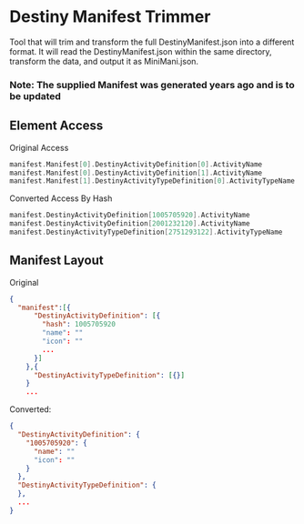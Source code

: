# Destiny Manifest Trimmer

Tool that will trim and transform the full DestinyManifest.json into a different format. It will read the DestinyManifest.json within the same directory, transform the data, and output it as MiniMani.json.

### **Note: The supplied Manifest was generated years ago and is to be updated**

## Element Access
Original Access
```go
manifest.Manifest[0].DestinyActivityDefinition[0].ActivityName
manifest.Manifest[0].DestinyActivityDefinition[1].ActivityName
manifest.Manifest[1].DestinyActivityTypeDefinition[0].ActivityTypeName
```
Converted Access By Hash
```go
manifest.DestinyActivityDefinition[1005705920].ActivityName
manifest.DestinyActivityDefinition[2001232120].ActivityName
manifest.DestinyActivityTypeDefinition[2751293122].ActivityTypeName
```

## Manifest Layout
Original
```json
{
  "manifest":[{
      "DestinyActivityDefinition": [{
        "hash": 1005705920
        "name": ""
        "icon": ""
        ...
      }]
    },{
      "DestinyActivityTypeDefinition": [{}]
    }
    ...
```

Converted:
```json
{
  "DestinyActivityDefinition": {
    "1005705920": {
      "name": ""
      "icon": ""
    }
  },
  "DestinyActivityTypeDefinition": {
  },
  ...
}

